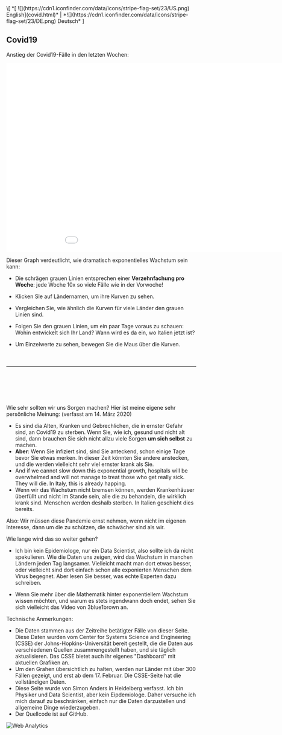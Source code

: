 <style>
   a { text-decoration: none; }
</style>
<div style="max-width:850px">
\[ *[ ![](https://cdn1.iconfinder.com/data/icons/stripe-flag-set/23/US.png) English](covid.html)* | *![](https://cdn1.iconfinder.com/data/icons/stripe-flag-set/23/DE.png) Deutsch* ]

## Covid19

Anstieg der Covid19-Fälle in den letzten Wochen:

<iframe src="covid_plotly.html" width=1000 height=500 style="border:none;padding:none"></iframe>

Dieser Graph verdeutlicht, wie dramatisch exponentielles Wachstum sein kann:

- Die schrägen grauen Linien entsprechen einer **Verzehnfachung pro Woche**: jede Woche 10x so viele Fälle wie in der Vorwoche!
- Klicken SIe auf Ländernamen, um ihre Kurven zu sehen.
- Vergleichen Sie, wie ähnlich die Kurven für viele Länder den grauen Linien sind.
- Folgen Sie den grauen Linien, um ein paar Tage voraus zu schauen: Wohin entwickelt sich Ihr Land? Wann wird es da ein, wo Italien jetzt ist?

- Um Einzelwerte zu sehen, bewegen Sie die Maus über die Kurven.


<p style="margin-bottom:50px;"></p>

---

<p style="margin-bottom:100px;"></p>

Wie sehr sollten wir uns Sorgen machen? Hier ist meine eigene sehr persönliche Meinung: (verfasst am 14. März 2020)

- Es sind dia Alten, Kranken und Gebrechlichen, die in ernster Gefahr sind, an Covid19 zu sterben. Wenn Sie, wie ich, gesund und nicht alt sind, dann brauchen Sie sich nicht allzu viele Sorgen **um sich selbst** zu machen.
- **Aber**: Wenn Sie infiziert sind, sind Sie anteckend, schon einige Tage bevor Sie etwas merken. In dieser Zeit könnten Sie andere anstecken, und die werden vielleicht sehr viel ernster krank als Sie.
- And if we cannot slow down this exponential growth, hospitals will be overwhelmed and  will not manage to treat those who get really sick. They will die. In Italy, this is already happing.
- Wenn wir das Wachstum nicht bremsen können, werden Krankenhäuser überfüllt und nicht im Stande sein, alle die zu behandeln, die wirklich krank sind. Menschen werden deshalb sterben. In Italien geschieht dies bereits.

Also: Wir müssen diese Pandemie ernst nehmen, wenn nicht im eigenen Interesse, dann um die zu schútzen, die schwächer sind als wir.

Wie lange wird das so weiter gehen?

- Ich bin kein Epidemiologe, nur ein Data Scientist, also sollte ich da nicht spekulieren. Wie die Daten uns zeigen, wird das Wachstum in manchen Ländern jeden Tag langsamer. Vielleicht macht man dort etwas besser, oder vielleicht sind dort einfach schon alle exponierten Menschen dem Virus begegnet. Aber lesen Sie besser, was echte Experten dazu schreiben.

- Wenn Sie mehr über die Mathematik hinter exponentiellem Wachstum wissen möchten, und warum es stets irgendwann doch endet, sehen Sie sich vielleicht das [Video](https://www.youtube.com/watch?v=Kas0tIxDvrg) von 3blue1brown an.

Technische Anmerkungen:

- Die Daten stammen aus der Zeitreihe betätigter Fälle von [dieser Seite](https://github.com/CSSEGISandData/COVID-19/tree/master/csse_covid_19_data/csse_covid_19_time_series). Diese Daten wurden vom Center for Systems Science and Engineering ([CSSE](https://systems.jhu.edu/)) der Johns-Hopkins-Universität bereit gestellt, die die Daten aus [verschiedenen Quellen](https://github.com/CSSEGISandData/COVID-19) zusammengestellt haben, und sie täglich aktualisieren. Das CSSE bietet auch ihr eigenes ["Dashboard"](https://systems.jhu.edu/research/public-health/ncov/) mit aktuellen Grafiken an.
- Um den Grahen übersichtlich zu halten, werden nur Länder mit über 300 Fällen gezeigt, und erst ab dem 17. Februar. Die CSSE-Seite hat die vollständigen Daten.
- Diese Seite wurde von <a href="https://twitter.com/s_anders_m">Simon Anders</a> in Heidelberg verfasst. Ich bin Physiker und Data Scientist, aber kein Eipdemiologe. Daher versuche ich mich darauf zu beschränken, einfach nur die Daten darzustellen und allgemeine Dinge wiederzugeben.
- Der Quellcode ist <a href="https://github.com/simon-anders/covid_trend">auf GitHub</a>.

</div>

<!-- Default Statcounter code for papagei
http://www.papagei.zmbh.uni-heidelberg.de -->
<script type="text/javascript">
var sc_project=12217842; 
var sc_invisible=1; 
var sc_security="e8a77c88"; 
</script>
<script type="text/javascript"
src="https://www.statcounter.com/counter/counter.js"
async></script>
<noscript><div class="statcounter"><a title="Web Analytics"
href="https://statcounter.com/" target="_blank"><img
class="statcounter"
src="https://c.statcounter.com/12217842/0/e8a77c88/1/"
alt="Web Analytics"></a></div></noscript>
<!-- End of Statcounter Code -->

